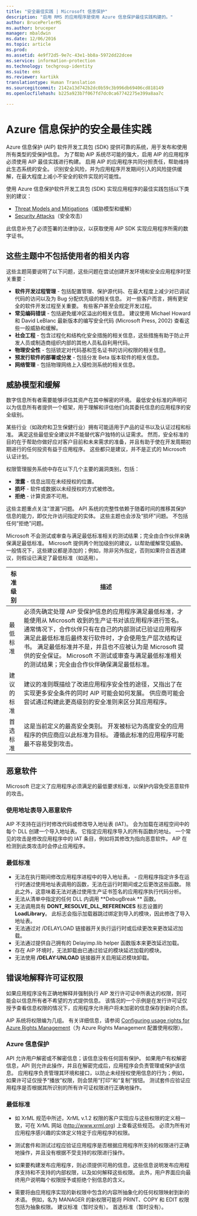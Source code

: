 ```yaml
---
title: "安全最佳实践 | Microsoft 信息保护"
description: "启用 RMS 的应用程序是使用 Azure 信息保护最佳实践构建的。"
author: BrucePerlerMS
ms.author: bruceper
manager: mbaldwin
ms.date: 12/06/2016
ms.topic: article
ms.prod: 
ms.assetid: 4e9f72d5-9e7c-43e1-bb8a-5972dd22dcee
ms.service: information-protection
ms.technology: techgroup-identity
ms.suite: ems
ms.reviewer: kartikk
translationtype: Human Translation
ms.sourcegitcommit: 2142a13d742b2dc0b59c3b996db69406cd818149
ms.openlocfilehash: b225a923b7f067fd7dc0ca67742275e399a8aa7c

---
```


# <a name="security-best-practices-for-azure-information-protection"></a>Azure 信息保护的安全最佳实践

Azure 信息保护 (AIP) 软件开发工具包 (SDK) 提供可靠的系统，用于发布和使用所有类型的受保护信息。 为了帮助 AIP 系统尽可能的强大，启用 AIP 的应用程序必须使用 AIP 最佳实践进行构建。 启用 AIP 的应用程序共同分担责任，帮助维持此生态系统的安全。 识别安全风险，并为应用程序开发期间引入的风险提供缓解，在最大程度上减小不安全的软件实现的可能性。

使用 Azure 信息保护软件开发工具包 (SDK) 实现应用程序的最佳实践包括以下类别的建议：
- [Threat Models and Mitigations](https://msdn.microsoft.com/en-us/library/aa362751.aspx)（威胁模型和缓解）
- [Security Attacks](https://msdn.microsoft.com/en-us/library/aa362736.aspx)（安全攻击）

此信息补充了必须签署的法律协议，以获取使用 AIP SDK 实现应用程序所需的数字证书。

## <a name="subjects-not-covered-in-these-topics"></a>这些主题中不包括使用者的相关内容
这些主题简要说明了以下问题，这些问题在尝试创建开发环境和安全应用程序时至关重要：
- **软件开发过程管理** - 包括配置管理、保护源代码、在最大程度上减少对已调试代码的访问以及为 Bug 分配优先级的相关信息。 对一些客户而言，拥有更安全的软件开发过程至关重要。 有些客户甚至会规定开发过程。
- **常见编码错误** - 包括避免缓冲区溢出的相关信息。 建议使用 Michael Howard 和 David LeBlanc 最新版本的编写安全代码 (Microsoft Press, 2002) 查看这些一般威胁和缓解。
- **社会工程** - 包含过程化和结构化安全措施的相关信息，这些措施有助于防止开发人员或制造商组织内部的其他人员私自利用代码。
- **物理安全性** - 包括锁定对代码基和签名证书的访问权限的相关信息。
- **预发行软件的部署或分发** - 包括分发 Beta 版本软件的相关信息。
- **网络管理** - 包括物理网络上入侵检测系统的相关信息。

## <a name="threat-models-and-mitigations"></a>威胁模型和缓解
数字信息所有者需要能够评估其资产在其中解密的环境。 最低安全标准的声明可以为信息所有者提供一个框架，用于理解和评估他们向其委托信息的应用程序的安全级别。

某些行业（如政府和卫生保健行业）拥有可能适用于产品的证书以及认证过程和标准。 满足这些最低安全建议并不能替代客户独特的认证需求。 然而，安全标准的目的在于帮助你做好应对客户目前和未来需求的准备，并且有助于使在开发周期初期进行的任何投资有益于应用程序。 这些都只是建议，并不是正式的 Microsoft 认证计划。

权限管理服务系统中存在以下几个主要的漏洞类别，包括：
- **泄露** - 信息出现在未经授权的位置。
- **损坏** - 软件或数据以未经授权的方式被修改。
- **拒绝** - 计算资源不可用。

这些主题重点关注“泄漏”问题。 API 系统的完整性依赖于随着时间的推移其保护信息的能力，即仅允许访问指定的实体。 这些主题也会涉及“损坏”问题。 不包括任何“拒绝”问题。

Microsoft 不会测试或审查与满足最低标准相关的测试结果；完全由合作伙伴来确保满足最低标准。 Microsoft 提供两个附加级别的建议，以帮助缓解常见威胁。 一般情况下，这些建议都是添加的；例如，除非另外指定，否则如果符合首选建议，则假设已满足了最低标准（如适用）。

|标准级别|    描述|
|---|---|
|最低标准|  必须先确定处理 AIP 受保护信息的应用程序满足最低标准，才能使用从 Microsoft 收到的生产证书对该应用程序进行签名。 通常情况下，合作伙伴只有在自己的内部测试已验证应用程序满足此最低标准后最终发行软件时，才会使用生产层次结构证书。 满足最低标准并不是，并且也不应被认为是 Microsoft 提供的安全保证。 Microsoft 不测试或审查与满足最低标准相关的测试结果；完全由合作伙伴确保满足最低标准。|
|建议的标准|  建议的准则既描绘了改进应用程序安全性的途径，又指出了在实现更多安全条件的同时 AIP 可能会如何发展。 供应商可能会尝试通过构建此更高级别的安全准则来区分其应用程序。|
|首选标准|    这是当前定义的最高安全类别。 开发被标记为高度安全的应用程序的供应商应以此标准为目标。 遵循此标准的应用程序可能最不容易受到攻击。|




## <a name="malicious-software"></a>恶意软件
Microsoft 已定义了应用程序必须满足的最低要求标准，以保护内容免受恶意软件的攻击。

### <a name="importing-malicious-software-by-using-address-tables"></a>使用地址表导入恶意软件
AIP 不支持在运行时修改代码或修改导入地址表 (IAT)。 会为加载在进程空间中的每个 DLL 创建一个导入地址表。 它指定应用程序导入的所有函数的地址。 一个常见的攻击是修改应用程序中的 IAT 条目，例如将其修改为指向恶意软件。 AIP 在检测到此类攻击时会停止应用程序。

### <a name="minimum-standard"></a>最低标准
- 无法在执行期间修改应用程序进程中的导入地址表。 - 应用程序指定许多在运行时通过使用地址表调用的函数，无法在运行时期间或之后更改这些函数。 除此之外，这意味着无法对通过使用生产证书签名的应用程序执行代码分析。
- 无法从清单中指定的任何 DLL 内调用 **DebugBreak ** 函数。
- 无法调用具有 **DONT_RESOLVE_DLL_REFERENCES** 标志设置的 **LoadLibrary**。 此标志会指示加载器跳过绑定到导入的模块，因此修改了导入地址表。
- 无法通过对 /DELAYLOAD 链接器开关执行运行时或后续更改来更改延迟加载。
- 无法通过提供自己拥有的 Delayimp.lib helper 函数版本来更改延迟加载。
- 存在 AIP 环境时，无法卸载由已通过验证的模块延迟加载的模块。
- 无法使用 **/DELAY:UNLOAD** 链接器开关启用延迟模块卸载。


## <a name="incorrectly-interpreting-license-rights"></a>错误地解释许可证权限

如果应用程序没有正确地解释并强制执行 AIP 发行许可证中所表达的权限，则可能会以信息所有者不希望的方式提供信息。 该情况的一个示例是在发行许可证仅授予查看信息权限的情况下，应用程序允许用户将未加密的信息保存到新的介质。

AIP 系统将权限编为几组。 有关详细信息，请参阅 [Configuring usage rights for Azure Rights Management](../deploy-use/configure-usage-rights.md)（为 Azure Rights Management 配置使用权限）。

### <a name="azure-information-protection"></a>Azure 信息保护  
API 允许用户解密或不解密信息；该信息没有任何固有保护。 如果用户有权解密信息，API 则允许此操作，并且在解密完成后，应用程序会负责管理或保护该信息。 应用程序负责管理其环境和接口，以防止未经授权使用信息的行为；例如，如果许可证仅授予“播放”权限，则会禁用“打印”和“复制”按钮。 测试套件应验证应用程序是否根据其所识别的所有许可证权限进行正确地操作。

### <a name="minimum-standard"></a>最低标准
- 如 XrML 规范中所述，XrML v.1.2 权限的客户实现应与这些权限的定义相一致，可在 XrML 网站 (http://www.xrml.org) 上查看这些规范。 必须为所有对应用程序感兴趣的实体定义特定于应用程序的权限。
- 测试套件和测试过程应验证应用程序是否根据应用程序所支持的权限进行正确地操作，并且没有根据不受支持的权限进行操作。
- 如果要构建发布应用程序，则必须提供可用的信息，这些信息说明发布应用程序支持和不支持的内部权限，以及如何解释这些权限。 此外，用户界面应向最终用户说明每个权限授予或拒绝个别信息的含义。

- 需要将由应用程序实现的新权限中包含的内容所抽象化的任何权限映射到新的术语。 例如，名为 MANAGER 的新权限可能将 PRINT、COPY 和 EDIT 权限包括为抽象权限。
建议标准（暂时没有）。
首选标准（暂时没有）。



<!--HONumber=Dec16_HO2-->


